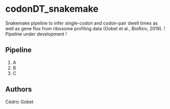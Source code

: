 # codonDT_snakemake
Snakemake pipeline to infer single-codon and codon-pair dwell times as well as gene flux from ribosome profiling data (Gobet et al., BioRxiv, 2019). ! Pipeline under development !

## Pipeline
1. A
2. B
3. C

## Authors
Cédric Gobet
